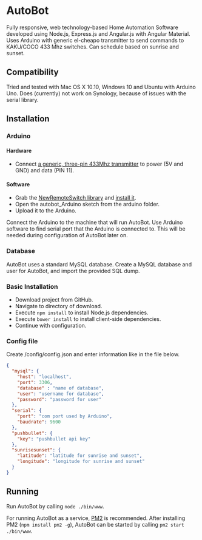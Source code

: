 # AutoBot
Fully responsive, web technology-based Home Automation Software developed using Node.js, Express.js and Angular.js with Angular Material. Uses Arduino with generic el-cheapo transmitter to send commands to KAKU/COCO 433 Mhz switches. Can schedule based on sunrise and sunset.

## Compatibility
Tried and tested with Mac OS X 10.10, Windows 10 and Ubuntu with Arduino Uno. Does (currently) not work on Synology, because of issues with the serial library.

## Installation

### Arduino
#### Hardware
* Connect [a generic, three-pin 433Mhz transmitter](http://www.hobbyelectronica.nl/product/433mhz-rf-ontvanger-zender-set/) to power (5V and GND) and data (PIN 11).

#### Software
* Grab the [NewRemoteSwitch library](https://bitbucket.org/fuzzillogic/433mhzforarduino/wiki/Home) and [install it](https://www.arduino.cc/en/Guide/Libraries).
* Open the autobot_Arduino sketch from the arduino folder.
* Upload it to the Arduino.

Connect the Arduino to the machine that will run AutoBot. Use Arduino software to find serial port that the Arduino is connected to. This will be needed during configuration of AutoBot later on.

### Database
AutoBot uses a standard MySQL database. Create a MySQL database and user for AutoBot, and import the provided SQL dump.

### Basic Installation
* Download project from GitHub.
* Navigate to directory of download.
* Execute `npm install` to install Node.js dependencies.
* Execute `bower install` to install client-side dependencies.
* Continue with configuration.

### Config file
Create /config/config.json and enter information like in the file below.

```json
{
  "mysql": {
    "host": "localhost",
    "port": 3306,
    "database" : "name of database",
    "user": "username for database",
    "password": "password for user"
  },
  "serial": {
    "port": "com port used by Arduino",
    "baudrate": 9600
  },
  "pushbullet": {
    "key": "pushbullet api key"
  },
  "sunrisesunset": {
    "latitude": "latitude for sunrise and sunset",
    "longitude": "longitude for sunrise and sunset"
  }
}
```

## Running
Run AutoBot by calling `node ./bin/www`.

For running AutoBot as a service, [PM2](https://github.com/Unitech/pm2) is recommended. After installing PM2 (`npm install pm2 -g`), AutoBot can be started by calling `pm2 start ./bin/www`.
